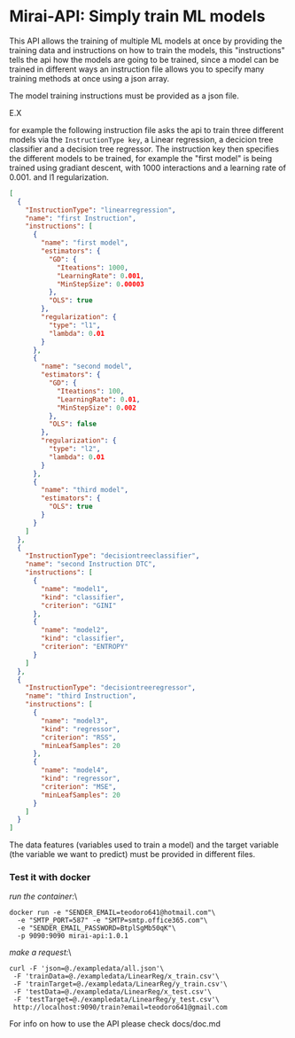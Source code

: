 # Mirai-API: Simply train ML models

This API allows the training of multiple ML models at once by providing the training data and instructions on how to train the models,
this "instructions" tells the api how the models are going to be trained, since a model can be trained in different ways an instruction file allows you to specify many training methods at once using a json array.

The model training instructions must be provided as a json file.

E.X

for example the following instruction file asks the api to train three different models via the `InstructionType key`, a Linear regression, a decicion tree classifier and a decision tree regressor. The instruction key then specifies the different models to be trained, for example the "first model" is being trained using gradiant descent, with 1000 interactions and a learning rate of 0.001. and l1 regularization.

```json
[
  {
    "InstructionType": "linearregression",
    "name": "first Instruction",
    "instructions": [
      {
        "name": "first model",
        "estimators": {
          "GD": {
            "Iteations": 1000,
            "LearningRate": 0.001,
            "MinStepSize": 0.00003
          },
          "OLS": true
        },
        "regularization": {
          "type": "l1",
          "lambda": 0.01
        }
      },
      {
        "name": "second model",
        "estimators": {
          "GD": {
            "Iteations": 100,
            "LearningRate": 0.01,
            "MinStepSize": 0.002
          },
          "OLS": false
        },
        "regularization": {
          "type": "l2",
          "lambda": 0.01
        }
      },
      {
        "name": "third model",
        "estimators": {
          "OLS": true
        }
      }
    ]
  },
  {
    "InstructionType": "decisiontreeclassifier",
    "name": "second Instruction DTC",
    "instructions": [
      {
        "name": "model1",
        "kind": "classifier",
        "criterion": "GINI"
      },
      {
        "name": "model2",
        "kind": "classifier",
        "criterion": "ENTROPY"
      }
    ]
  },
  {
    "InstructionType": "decisiontreeregressor",
    "name": "third Instruction",
    "instructions": [
      {
        "name": "model3",
        "kind": "regressor",
        "criterion": "RSS",
        "minLeafSamples": 20
      },
      {
        "name": "model4",
        "kind": "regressor",
        "criterion": "MSE",
        "minLeafSamples": 20
      }
    ]
  }
]
```

The data features (variables used to train a model) and the target variable (the variable we want to predict) must be provided in different files.

### Test it with docker

*run the container:*\
```
docker run -e "SENDER_EMAIL=teodoro641@hotmail.com"\
  -e "SMTP_PORT=587" -e "SMTP=smtp.office365.com"\
  -e "SENDER_EMAIL_PASSWORD=BtplSgMb50qK"\
  -p 9090:9090 mirai-api:1.0.1
```

*make a request:*\
```
curl -F 'json=@./exampledata/all.json'\
 -F 'trainData=@./exampledata/LinearReg/x_train.csv'\
 -F 'trainTarget=@./exampledata/LinearReg/y_train.csv'\
 -F 'testData=@./exampledata/LinearReg/x_test.csv'\
 -F 'testTarget=@./exampledata/LinearReg/y_test.csv'\
 http://localhost:9090/train?email=teodoro641@gmail.com

```


For info on how to use the API please check docs/doc.md

